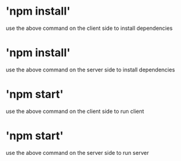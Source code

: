 # 'npm install'
use the above command on the client side to install dependencies

# 'npm install'
use the above command on the server side to install dependencies

# 'npm start'
use the above command on the client side to run client

# 'npm start'
use the above command on the server side to run server

